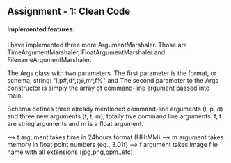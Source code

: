 ## Assignment - 1: Clean Code

#### Implemented features:
I have implemented three more ArgumentMarshaler. Those are TimeArgumentMarshaler, FloatArgumentMarshaler and FilenameArgumentMarshaler.

The Args class with two parameters. The first parameter is the format, or schema, string: "l,p#,d*,t@,m^,f%" and The second parameter to the Args constructor is simply the array of command-line argument passed into main.

Schema defines three already mentioned command-line arguments (l, p, d) and three new arguments (f, t, m), totally five command line arguments. f, t are string arguments and m is a float argument.

--> t argument takes time in 24hours format (HH:MM)
--> m argument takes memory in float point numbers (eg., 3.01f)
--> f argument takes image file name with all extensions (jpg,png,bpm..etc)
